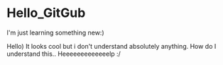 # Hello_GitGub
I'm just learning something new:)


Hello) Іt looks cool but i don't understand absolutely anything. How do I understand this.. Heeeeeeeeeeeeelp :/

